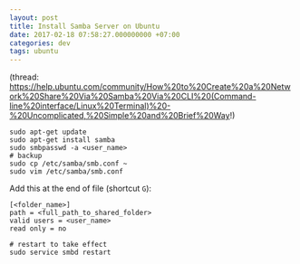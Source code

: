 ```yaml
---
layout: post
title: Install Samba Server on Ubuntu
date: 2017-02-18 07:58:27.000000000 +07:00
categories: dev
tags: ubuntu
---
```

(thread: https://help.ubuntu.com/community/How%20to%20Create%20a%20Network%20Share%20Via%20Samba%20Via%20CLI%20(Command-line%20interface/Linux%20Terminal)%20-%20Uncomplicated,%20Simple%20and%20Brief%20Way!)

```
sudo apt-get update
sudo apt-get install samba
sudo smbpasswd -a <user_name>
# backup 
sudo cp /etc/samba/smb.conf ~
sudo vim /etc/samba/smb.conf
```

Add this at the end of file (shortcut `G`):

```
[<folder_name>]
path = <full_path_to_shared_folder>
valid users = <user_name>
read only = no
```

```
# restart to take effect
sudo service smbd restart
```
